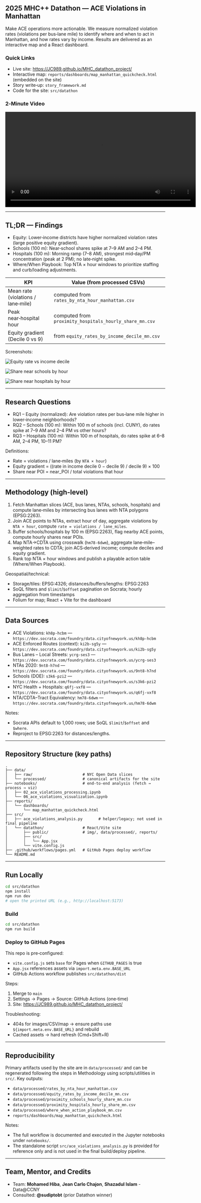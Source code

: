 ## 2025 MHC++ Datathon — ACE Violations in Manhattan

Make ACE operations more actionable. We measure normalized violation rates (violations per bus‑lane mile) to identify where and when to act in Manhattan, and how rates vary by income. Results are delivered as an interactive map and a React dashboard.

### Quick Links
- Live site: https://JC989.github.io/MHC_datathon_project/
- Interactive map: `reports/dashboards/map_manhattan_quickcheck.html` (embedded on the site)
- Story write‑up: `story_framework.md`
- Code for the site: `src/datathon`

### 2‑Minute Video
<video width="600" controls>
  <source src="reports/video/video_MHC++.mp4" type="video/mp4">
  Your browser does not support the video tag.
</video>

---

## TL;DR — Findings
- Equity: Lower‑income districts have higher normalized violation rates (large positive equity gradient).
- Schools (100 m): Near‑school shares spike at 7–9 AM and 2–4 PM.
- Hospitals (100 m): Morning ramp (7–8 AM), strongest mid‑day/PM concentration (peak at 2 PM); no late‑night spike.
- Where/When Playbook: Top NTA × hour windows to prioritize staffing and curb/loading adjustments.

| KPI | Value (from processed CSVs) |
| --- | --- |
| Mean rate (violations / lane‑mile) | computed from `rates_by_nta_hour_manhattan.csv` |
| Peak near‑hospital hour | computed from `proximity_hospitals_hourly_share_mn.csv` |
| Equity gradient (Decile 0 vs 9) | from `equity_rates_by_income_decile_mn.csv` |

Screenshots:

![Equity rate vs income decile](src/datathon/public/img/equity_rate_vs_income_decile_mn.png)

![Share near schools by hour](src/datathon/public/img/proximity_schools_hourly_share_mn.png)

![Share near hospitals by hour](src/datathon/public/img/proximity_hospitals_hourly_share_mn.png)

---

## Research Questions
- RQ1 – Equity (normalized): Are violation rates per bus‑lane mile higher in lower‑income neighborhoods?
- RQ2 – Schools (100 m): Within 100 m of schools (incl. CUNY), do rates spike at 7–9 AM and 2–4 PM vs other hours?
- RQ3 – Hospitals (100 m): Within 100 m of hospitals, do rates spike at 6–8 AM, 2–4 PM, 10–11 PM?

Definitions:
- Rate = violations / lane‑miles (by `NTA × hour`)
- Equity gradient = ((rate in income decile 0 − decile 9) / decile 9) × 100
- Share near POI = near_POI / total violations that hour

---

## Methodology (high‑level)
1) Fetch Manhattan slices (ACE, bus lanes, NTAs, schools, hospitals) and compute lane‑miles by intersecting bus lanes with NTA polygons (EPSG:2263).
2) Join ACE points to NTAs, extract hour of day, aggregate violations by `NTA × hour`, compute `rate = violations / lane_miles`.
3) Buffer schools/hospitals by 100 m (EPSG:2263), flag nearby ACE points, compute hourly shares near POIs.
4) Map NTA→CDTA using crosswalk (`hm78-6dwm`), aggregate lane‑mile–weighted rates to CDTA; join ACS‑derived income; compute deciles and equity gradient.
5) Rank top NTA × hour windows and publish a playable action table (Where/When Playbook).

Geospatial/technical:
- Storage/tiles: EPSG:4326; distances/buffers/lengths: EPSG:2263
- SoQL filters and `$limit`/`$offset` pagination on Socrata; hourly aggregation from timestamps
- Folium for map; React + Vite for the dashboard

---

## Data Sources
- ACE Violations: `kh8p-hcbm` — `https://dev.socrata.com/foundry/data.cityofnewyork.us/kh8p-hcbm`
- ACE Enforced Routes (context): `ki2b-sg5y` — `https://dev.socrata.com/foundry/data.cityofnewyork.us/ki2b-sg5y`
- Bus Lanes – Local Streets: `ycrg-ses3` — `https://dev.socrata.com/foundry/data.cityofnewyork.us/ycrg-ses3`
- NTAs 2020: `9nt8-h7nd` — `https://dev.socrata.com/foundry/data.cityofnewyork.us/9nt8-h7nd`
- Schools (DOE): `s3k6-pzi2` — `https://dev.socrata.com/foundry/data.cityofnewyork.us/s3k6-pzi2`
- NYC Health + Hospitals: `q6fj-vxf8` — `https://dev.socrata.com/foundry/data.cityofnewyork.us/q6fj-vxf8`
- NTA/CDTA–Tract Equivalency: `hm78-6dwm` — `https://dev.socrata.com/foundry/data.cityofnewyork.us/hm78-6dwm`

Notes:
- Socrata APIs default to 1,000 rows; use SoQL `$limit`/`$offset` and `$where`.
- Reproject to EPSG:2263 for distances/lengths.

---

## Repository Structure (key paths)
```
.
├── data/
│   ├── raw/                      # NYC Open Data slices
│   └── processed/                # canonical artifacts for the site
├── notebooks/                    # end-to-end analysis (fetch → process → viz)
│   ├── 02_ace_violations_processing.ipynb
│   └── 06_ace_violations_visualization.ipynb
├── reports/
│   └── dashboards/
│       └── map_manhattan_quickcheck.html
├── src/
│   ├── ace_violations_analysis.py       # helper/legacy; not used in final pipeline
│   └── datathon/                 # React/Vite site
│       ├── public/               # img/, data/processed/, reports/
│       ├── src/
│       │   └── App.jsx
│       └── vite.config.js
├── .github/workflows/pages.yml   # GitHub Pages deploy workflow
└── README.md
```

---

## Run Locally
```bash
cd src/datathon
npm install
npm run dev
# open the printed URL (e.g., http://localhost:5173)
```

### Build
```bash
cd src/datathon
npm run build
```

### Deploy to GitHub Pages
This repo is pre‑configured:
- `vite.config.js` sets `base` for Pages when `GITHUB_PAGES` is true
- `App.jsx` references assets via `import.meta.env.BASE_URL`
- GitHub Actions workflow publishes `src/datathon/dist`

Steps:
1) Merge to `main`
2) Settings → Pages → Source: GitHub Actions (one‑time)
3) Site: https://JC989.github.io/MHC_datathon_project/

Troubleshooting:
- 404s for images/CSV/map → ensure paths use `${import.meta.env.BASE_URL}` and rebuild
- Cached assets → hard refresh (Cmd+Shift+R)

---

## Reproducibility
Primary artifacts used by the site are in `data/processed/` and can be regenerated following the steps in Methodology using scripts/utilities in `src/`. Key outputs:
- `data/processed/rates_by_nta_hour_manhattan.csv`
- `data/processed/equity_rates_by_income_decile_mn.csv`
- `data/processed/proximity_schools_hourly_share_mn.csv`
- `data/processed/proximity_hospitals_hourly_share_mn.csv`
- `data/processed/where_when_action_playbook_mn.csv`
- `reports/dashboards/map_manhattan_quickcheck.html`

Notes:
- The full workflow is documented and executed in the Jupyter notebooks under `notebooks/`.
- The standalone script `src/ace_violations_analysis.py` is provided for reference only and is not used in the final build/deploy pipeline.

---

## Team, Mentor, and Credits
- Team: **Mohamed Hiba**, **Jean Carlo Chajon**, **Shazadul Islam** - Data@CCNY
- Consulted: **@sudiptobt** (prior Datathon winner)
